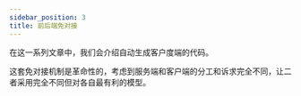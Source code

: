 ```yaml
---
sidebar_position: 3
title: 前后端免对接
---
```


在这一系列文章中，我们会介绍自动生成客户度端的代码。

这套免对接机制是革命性的，考虑到服务端和客户端的分工和诉求完全不同，让二者采用完全不同但对各自最有利的模型。